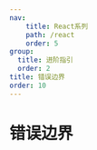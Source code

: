 ```yaml
---
nav:
    title: React系列
    path: /react
    order: 5
group:
  title: 进阶指引
  order: 2
title: 错误边界
order: 10
---
```


# 错误边界
